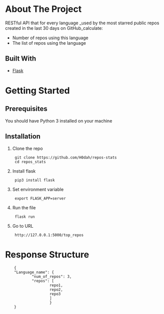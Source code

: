 # About The Project

RESTful API that for every language _used by the most starred public repos created in the last 30 days on GitHub_calculate:
- Number of repos using this language
- The list of repos using the language

## Built With

- [Flask](https://flask.palletsprojects.com/en/1.1.x/)

# Getting Started

## Prerequisites
You should have Python 3 installed on your machine



## Installation
1. Clone the repo

        git clone https://github.com/H0dah/repos-stats
        cd repos_stats
2. Install flask 

        pip3 install flask
3. Set environment variable


        export FLASK_APP=server
4. Run the file

        flask run
5. Go to URL

        http://127.0.0.1:5000/top_repos


# Response Structure

        {
        "Language_name": {
                "num_of_repos": 3,
                "repos": [
                        repo1,
                        repo2,
                        repo3
                        ]
                        }
        }
